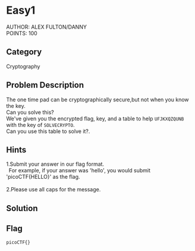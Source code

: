 <h1>Easy1</h1>
AUTHOR: ALEX FULTON/DANNY<br>
POINTS: 100

<h2>Category</h2>
Cryptography

<h2>Problem Description</h2>
The one time pad can be cryptographically secure,but not when you know the key.<br>
Can you solve this?<br>
We've given you the encrypted flag, key, and a table to help <code>UFJKXQZQUNB</code> with the key of <code>SOLVECRYPTO</code>.<br>
Can you use this table to solve it?.

<h2>Hints</h2>
1.Submit your answer in our flag format.<br>
&ensp;For example, if your answer was 'hello', you would submit 'picoCTF{HELLO}' as the flag.<br><br>
2.Please use all caps for the message.


<h2>Solution</h2>


<h2>Flag</h2>
<code>picoCTF{}</code>
